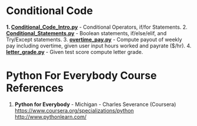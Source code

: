 #  Conditional Code
**1.  [Conditional_Code_Intro.py](https://github.com/nkuhta/Python-For-Everybody/blob/master/4.%20Conditional%20Code/Conditional_Code_Intro.py)** - Conditional Operators, if/for Statements.
2.  **[Conditional_Statements.py](https://github.com/nkuhta/Python-For-Everybody/blob/master/4.%20Conditional%20Code/Conditional_Statements.py)** - Boolean statements, if/else/elif, and Try/Except statements.
3.  **[overtime_pay.py](https://github.com/nkuhta/Python-For-Everybody/blob/master/4.%20Conditional%20Code/overtime_pay.py)** - Compute payout of weekly pay including overtime, given user input hours worked and payrate ($/hr).
4.  **[letter_grade.py](https://github.com/nkuhta/Python-For-Everybody/blob/master/4.%20Conditional%20Code/letter_grade.py)** - Given test score compute letter grade.  

#  Python For Everybody Course References
1.  **Python for Everybody** - Michigan - Charles Severance (Coursera)   
	https://www.coursera.org/specializations/python  
	http://www.pythonlearn.com/
